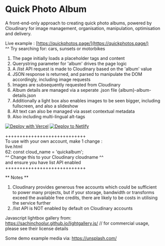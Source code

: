 # Quick Photo Album
A front-end-only approach to creating quick photo albums, powered by Cloudinary for image management, organisation, manipulation, optimisation and delivery.

Live example : [https://quickphotos.page/](https://quickphotos.page/)  
^^ Try searching for: cars, sunsets or motorbikes

1) The page initially loads a placeholder tags and content
2) Querystring parameter for 'album' drives the page logic
3) A /list API request is made to Cloudinary based on the 'album' value
4) JSON response is returned, and parsed to manipulate the DOM accordingly, including image requests
5) Images are subsequently requested from Cloudinary
6) Album details are managed via a seperate .json file {album}-album-details.json
7) Additionally a light box also enables images to be seen bigger, including fullscreen, and also a slideshow
8) Alt text can also be managed via asset contextual metadata
9) Also including multi-lingual alt-tags


[![Deploy with Vercel](https://vercel.com/button)](https://vercel.com/new/git/external?repository-url=https%3A%2F%2Fgithub.com%2Fbseymour%2Fquickphotoalbum) <a href="https://app.netlify.com/start/deploy?repository=https://github.com/bseymour/quickphotoalbum">
    <img src="https://www.netlify.com/img/deploy/button.svg" title="Deploy to Netlify">
  </a>


++++++++++++++++++++++++++++  
To use with your own account, make 1 change :  
live.html   
62: const cloud_name = 'quickalbum';   
^^ Change this to your Cloudinary cloudname ^^  
and ensure you have list API enabled    
++++++++++++++++++++++++++++  


** Notes **
1) Cloudinary provides generous free accounts which could be sufficient to power many projects, but if your storage, bandwidth or transforms exceed the available free credits, there are likely to be costs in utilising the service further 
2) /list API is NOT enabled by default on Cloudinary accounts


Javascript lightbox gallery from:
https://sachinchoolur.github.io/lightgallery.js/
// for commercial usage, please see their license details

Some demo example media via:
https://unsplash.com/
